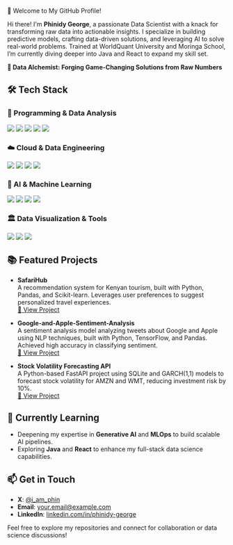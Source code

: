 🚀 Welcome to My GitHub Profile!

Hi there! I'm **Phinidy George**, a passionate Data Scientist with a knack for transforming raw data into actionable insights. I specialize in building predictive models, crafting data-driven solutions, and leveraging AI to solve real-world problems. Trained at WorldQuant University and Moringa School, I’m currently diving deeper into Java and React to expand my skill set.

**🌟 Data Alchemist: Forging Game-Changing Solutions from Raw Numbers**

## 🛠️ Tech Stack

### 🔹 Programming & Data Analysis
<p align="left">
<img src="https://img.shields.io/badge/Python-3776AB?style=for-the-badge&logo=python&logoColor=white" />
<img src="https://img.shields.io/badge/R-276DC3?style=for-the-badge&logo=r&logoColor=white" />
<img src="https://img.shields.io/badge/SQL-4479A1?style=for-the-badge&logo=sqlite&logoColor=white" />
<img src="https://img.shields.io/badge/Pandas-150458?style=for-the-badge&logo=pandas&logoColor=white" />
<img src="https://img.shields.io/badge/NumPy-013243?style=for-the-badge&logo=numpy&logoColor=white" />
</p>

### ☁️ Cloud & Data Engineering
<p align="left">
<img src="https://img.shields.io/badge/Google%20Cloud-4285F4?style=for-the-badge&logo=google-cloud&logoColor=white" />
<img src="https://img.shields.io/badge/Azure-0078D4?style=for-the-badge&logo=microsoft-azure&logoColor=white" />
<img src="https://img.shields.io/badge/Docker-2496ED?style=for-the-badge&logo=docker&logoColor=white" />
<img src="https://img.shields.io/badge/Git-F05032?style=for-the-badge&logo=git&logoColor=white" />
</p>

### 🤖 AI & Machine Learning
<p align="left">
<img src="https://img.shields.io/badge/Scikit--Learn-F7931E?style=for-the-badge&logo=scikit-learn&logoColor=white" />
<img src="https://img.shields.io/badge/TensorFlow-FF6F00?style=for-the-badge&logo=tensorflow&logoColor=white" />
<img src="https://img.shields.io/badge/PyTorch-EE4C2C?style=for-the-badge&logo=pytorch&logoColor=white" />
<img src="https://img.shields.io/badge/Statsmodels-0078D4?style=for-the-badge&logo=python&logoColor=white" />
</p>

### 🏛️ Data Visualization & Tools
<p align="left">
<img src="https://img.shields.io/badge/Matplotlib-11557C?style=for-the-badge&logo=python&logoColor=white" />
<img src="https://img.shields.io/badge/Seaborn-1F77B4?style=for-the-badge&logo=python&logoColor=white" />
<img src="https://img.shields.io/badge/Jupyter-F37626?style=for-the-badge&logo=jupyter&logoColor=white" />
</p>

## 📚 Featured Projects

- **SafariHub**  
  A recommendation system for Kenyan tourism, built with Python, Pandas, and Scikit-learn. Leverages user preferences to suggest personalized travel experiences.  
  [🔗 View Project](https://github.com/yourusername/SafariHub)

- **Google-and-Apple-Sentiment-Analysis**  
  A sentiment analysis model analyzing tweets about Google and Apple using NLP techniques, built with Python, TensorFlow, and Pandas. Achieved high accuracy in classifying sentiment.  
  [🔗 View Project](https://github.com/yourusername/Google-and-Apple-Sentiment-Analysis)

- **Stock Volatility Forecasting API**  
  A Python-based FastAPI project using SQLite and GARCH(1,1) models to forecast stock volatility for AMZN and WMT, reducing investment risk by 10%.  
  [🔗 View Project](https://github.com/yourusername/stock-volatility-forecasting)

## 🌱 Currently Learning
- Deepening my expertise in **Generative AI** and **MLOps** to build scalable AI pipelines.
- Exploring **Java** and **React** to enhance my full-stack data science capabilities.

## 📫 Get in Touch
- **X**: [@i_am_phin](https://x.com/i_am_phin)
- **Email**: [your.email@example.com](mailto:your.email@example.com)
- **LinkedIn**: [linkedin.com/in/phinidy-george](https://linkedin.com/in/phinidy-george)

Feel free to explore my repositories and connect for collaboration or data science discussions!
